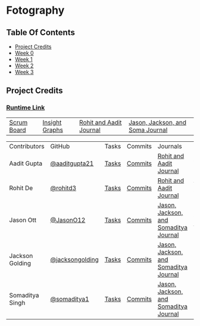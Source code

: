 # Fotography


## Table Of Contents

  - [Project Credits](https://github.com/aaditgupta21/fire-extinguisher#project-credits)
  - [Week 0](https://github.com/aaditgupta21/fire-extinguisher#week-0)
  - [Week 1](https://github.com/aaditgupta21/fire-extinguisher#week-1)
  - [Week 2](https://github.com/aaditgupta21/fire-extinguisher#week-2)
  - [Week 3](https://github.com/aaditgupta21/fire-extinguisher#week-3)


## Project Credits

### [Runtime Link](https://silverscreen.aadit.dev/)

<table>
  <tr>
    <td><a href="https://github.com/aaditgupta21/silverscreen/projects/1">Scrum Board</a></td>
    <td><a href="https://github.com/aaditgupta21/silverscreen/graphs/contributors">Insight Graphs</a></td>
    <td><a href="https://docs.google.com/document/d/1O_z7LxB0fQgh0clW7x66MZXiWT9EquWpjLglOYVDZ28/edit">Rohit and Aadit Journal</a></td>
    <td><a href="https://docs.google.com/document/d/1NHEF5wsxPDtWu_Tvxfm1gF2wclkw2D_i25dwI-Jjnjk/edit">Jason, Jackson, and Soma Journal</a></td>
  </tr>
</table>




<table>
    <tr>
        <td>Contributors</td>
        <td>GitHub</td>
        <td>Tasks</td>
        <td>Commits</td>
        <td>Journals</td>
        <td>Role</td>
    </tr>
    <tr>
        <td>Aadit Gupta</td>
        <td><a href="https://github.com/aaditgupta21">@aaditgupta21</a></td>
        <td><a href="https://github.com/aaditgupta21/silverscreen/issues/assigned/aaditgupta21">Tasks</a></td>
        <td><a href="https://github.com/aaditgupta21/fire-extinguisher/commits/main?author=aaditgupta21">Commits</a></td>
        <td><a href="https://docs.google.com/document/d/1O_z7LxB0fQgh0clW7x66MZXiWT9EquWpjLglOYVDZ28/edit?usp=sharing">Rohit and Aadit Journal</a></td>
        <td>Scrum Master</td>
    </tr>
    <tr>
        <td>Rohit De</td>
        <td><a href="https://github.com/rohitd3">@rohitd3</a></td>
        <td><a href="https://github.com/aaditgupta21/silverscreen/issues/assigned/rohitd3">Tasks</a></td>
        <td><a href="https://github.com/aaditgupta21/fire-extinguisher/commits/main?author=rohitd3">Commits</a></td>
        <td><a href="https://docs.google.com/document/d/1O_z7LxB0fQgh0clW7x66MZXiWT9EquWpjLglOYVDZ28/edit?usp=sharing">Rohit and Aadit Journal</a></td>
        <td>Technical Officer</td>
    </tr>
    <tr>
        <td>Jason Ott</td>
        <td><a href="https://github.com/JasonO12">@JasonO12</a></td>
        <td><a href="https://github.com/aaditgupta21/silverscreen/issues/assigned/JasonO12">Tasks</a></td>
        <td><a href="https://github.com/aaditgupta21/fire-extinguisher/commits/main?author=JasonO12">Commits</a></td>
        <td><a href="https://docs.google.com/document/d/1NHEF5wsxPDtWu_Tvxfm1gF2wclkw2D_i25dwI-Jjnjk/edit?usp=sharing">Jason, Jackson, and Somaditya Journal</a></td>
        <td>GitHub Admin</td>
    </tr>
    <tr>
        <td>Jackson Golding</td>
        <td><a href="https://github.com/jacksongolding">@jacksongolding</a></td>
        <td><a href="https://github.com/aaditgupta21/silverscreen/issues/assigned/K3wl-AidMan">Tasks</a></td>
        <td><a href="https://github.com/aaditgupta21/fire-extinguisher/commits/main?author=jacksongolding">Commits</a></td>
        <td><a href="https://docs.google.com/document/d/1NHEF5wsxPDtWu_Tvxfm1gF2wclkw2D_i25dwI-Jjnjk/edit?usp=sharing">Jason, Jackson, and Somaditya Journal</a></td>
        <td>Deployment Manager</td>
    </tr>
    <tr>
        <td>Somaditya Singh</td>
        <td><a href="https://github.com/somaditya1">@somaditya1</a></td>
        <td><a href="https://github.com/aaditgupta21/silverscreen/issues/assigned/somaditya1">Tasks</a></td>
        <td><a href="https://github.com/aaditgupta21/fire-extinguisher/commits/main?author=somaditya1">Commits</a></td>
        <td><a href="https://docs.google.com/document/d/1NHEF5wsxPDtWu_Tvxfm1gF2wclkw2D_i25dwI-Jjnjk/edit?usp=sharing">Jason, Jackson, and Somaditya Journal</a></td>
        <td>Primary Designer</td>
    </tr>
</table>
